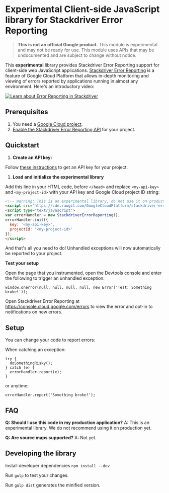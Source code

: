 # Experimental Client-side JavaScript library for Stackdriver Error Reporting

> **This is not an official Google product.** This module is experimental and may not be ready for use.
> This module uses APIs that may be undocumented and are subject to change without notice.

This **experimental** library provides Stackdriver Error Reporting support for client-side web JavaScript applications.
[Stackdriver Error Reporting](https://cloud.google.com/error-reporting/) is a feature of Google Cloud Platform that allows in-depth monitoring and viewing of errors reported by applications running in almost any environment. Here's an introductory video:

[![Learn about Error Reporting in Stackdriver](https://img.youtube.com/vi/cVpWVD75Hs8/0.jpg)](https://www.youtube.com/watch?v=cVpWVD75Hs8)

## Prerequisites

1. You need a [Google Cloud project](https://console.cloud.google.com).
1. [Enable the Stackdriver Error Reporting API](https://console.cloud.google.com/apis/api/clouderrorreporting.googleapis.com/overview) for your project.

## Quickstart

1. **Create an API key:**

  Follow [these instructions](https://support.google.com/cloud/answer/6158862) to get an API key for your project.

1. **Load and initialize the experimental library**

  Add this line in your HTML code, before `</head>` and replace `<my-api-key>` and `<my-project-id>` with your API key and Google Cloud project ID string:

```HTML
<!-- Warning: This is an experimental library, do not use it on production environments -->
<script src="https://cdn.rawgit.com/GoogleCloudPlatform/stackdriver-errors-js/v0.0.1/dist/stackdriver-errors-concat.min.js"></script>
<script type="text/javascript">
var errorHandler = new StackdriverErrorReporting();
errorHandler.init({
  key: '<my-api-key>',
  projectId: '<my-project-id>'
});
</script>
```


And that's all you need to do! Unhandled exceptions will now automatically be reported to your project.
  
**Test your setup**

Open the page that you instrumented, open the Devtools console and enter the following to trigger an unhandled exception:

```window.onerror(null, null, null, null, new Error('Test: Something broke!'));```

  Open Stackdriver Error Reporting at https://console.cloud.google.com/errors to view the error and opt-in to notifications on new errors.

## Setup

You can change your code to report errors:

When catching an exception:

```JS
try {
  doSomethingRisky();
} catch (e) {
  errorHandler.report(e);
}
```

or anytime:

```JS
errorHandler.report('Something broke!');
```

## FAQ

**Q: Should I use this code in my production application?**
A: This is an experimental library. We do not recommend using it on production yet.

**Q: Are source maps supported?**
A: Not yet.

## Developing the library

Install developer dependencies `npm install --dev`

Run `gulp` to test your changes.

Run `gulp dist` generates the minified version.
